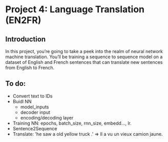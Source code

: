 # Project 4: Language Translation (EN2FR)

## Introduction
In this project, you’re going to take a peek into the realm of neural network machine translation. You’ll be training a sequence to sequence model on a dataset of English and French sentences that can translate new sentences from English to French.

## To do: 
* Convert text to IDs 
* Buidl NN 
    * model_inputs 
    * decoder input 
    * encoding/decoding layer 
* Training NN: epochs, batch_size, rnn_size, embedd..., lr. 
* Sentence2Sequence
* Translate: 'he saw a old yellow truck .' => Il a vu un vieux camion jaune.
